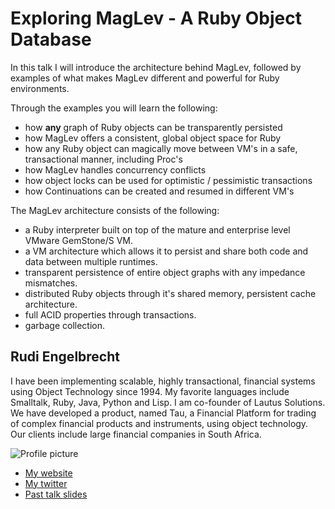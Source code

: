 # Exploring MagLev - A Ruby Object Database

In this talk I will introduce the architecture behind MagLev, followed by examples of what makes MagLev different and powerful for Ruby environments.

Through the examples you will learn the following:

* how **any** graph of Ruby objects can be transparently persisted
* how MagLev offers a consistent, global object space for Ruby
* how any Ruby object can magically move between VM's in a safe, transactional manner, including Proc's
* how MagLev handles concurrency conflicts
* how object locks can be used for optimistic / pessimistic transactions
* how Continuations can be created and resumed in different VM's

The MagLev architecture consists of the following:

* a Ruby interpreter built on top of the mature and enterprise level VMware GemStone/S VM.
* a VM architecture which allows it to persist and share both code and data between multiple runtimes.
* transparent persistence of entire object graphs with any impedance mismatches.
* distributed Ruby objects through it's shared memory, persistent cache architecture.
* full ACID properties through transactions.
* garbage collection.


## Rudi Engelbrecht

I have been implementing scalable, highly transactional, financial systems using Object Technology since 1994. My favorite languages include Smalltalk, Ruby, Java, Python and Lisp. I am co-founder of Lautus Solutions. We have developed a product, named Tau, a Financial Platform for trading of complex financial products and instruments, using object technology. Our clients include large financial companies in South Africa.

![Profile picture](http://github.com/rle/call-for-proposals/blob/master/Rudi_Engelbrecht-Exploring_MagLev_A_Ruby_Object_Database/profile_picture.jpg)

- [My website](http://www.rudiengelbrecht.com)
- [My twitter](https://twitter.com/#!/rudiengelbrecht)
- [Past talk slides](http://www.slideshare.net/rengelbrecht/maglev-rubyfuza-cape-town-2012)


